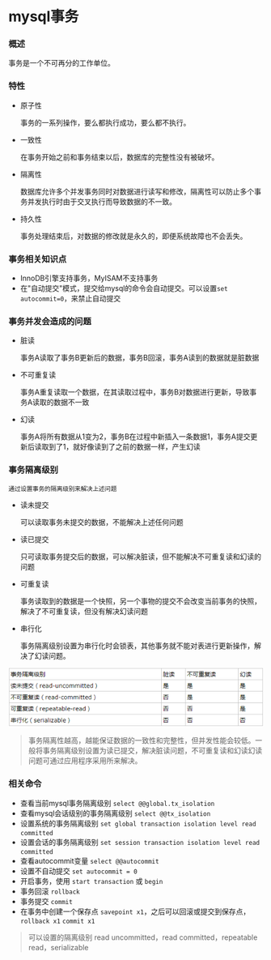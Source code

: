 # mysql事务

### 概述

事务是一个不可再分的工作单位。

### 特性
* 原子性
    
    事务的一系列操作，要么都执行成功，要么都不执行。
* 一致性

    在事务开始之前和事务结束以后，数据库的完整性没有被破坏。
* 隔离性

    数据库允许多个并发事务同时对数据进行读写和修改，隔离性可以防止多个事务并发执行时由于交叉执行而导致数据的不一致。
    
* 持久性

    事务处理结束后，对数据的修改就是永久的，即便系统故障也不会丢失。
### 事务相关知识点
* InnoDB引擎支持事务，MyISAM不支持事务
* 在"自动提交"模式，提交给mysql的命令会自动提交。可以设置`set autocommit=0`，来禁止自动提交

### 事务并发会造成的问题
* 脏读

    事务A读取了事务B更新后的数据，事务B回滚，事务A读到的数据就是脏数据
* 不可重复读
    
    事务A重复读取一个数据，在其读取过程中，事务B对数据进行更新，导致事务A读取的数据不一致
* 幻读
    
    事务A将所有数据从1变为2，事务B在过程中新插入一条数据1，事务A提交更新后读取到了1，就好像读到了之前的数据一样，产生幻读

### 事务隔离级别

    通过设置事务的隔离级别来解决上述问题

* 读未提交

    可以读取事务未提交的数据，不能解决上述任何问题
* 读已提交

    只可读取事务提交后的数据，可以解决脏读，但不能解决不可重复读和幻读的问题
* 可重复读

    事务读取到的数据是一个快照，另一个事物的提交不会改变当前事务的快照，解决了不可重复读，但没有解决幻读问题
* 串行化
    
    事务隔离级别设置为串行化时会锁表，其他事务就不能对表进行更新操作，解决了幻读问题。
    
![binding](./1.png)
    
>事务隔离性越高，越能保证数据的一致性和完整性，但并发性能会较低。一般将事务隔离级别设置为读已提交，解决脏读问题，不可重复读和幻读幻读问题可通过应用程序采用所来解决。

### 相关命令
* 查看当前mysql事务隔离级别 `select @@global.tx_isolation`
* 查看mysql会话级别的事务隔离级别 `select @@tx_isolation`
* 设置系统的事务隔离级别 `set global transaction isolation level read committed`
* 设置会话的事务隔离级别 `set session transaction isolation level read committed`
* 查看autocommit变量 `select @@autocommit`
* 设置不自动提交 `set autocommit = 0`
* 开启事务，使用 `start transaction` 或 `begin`
* 事务回滚 `rollback`
* 事务提交 `commit`
* 在事务中创建一个保存点 `savepoint x1`，之后可以回滚或提交到保存点，`rollback x1` `commit x1`

>可以设置的隔离级别 read uncommitted，read committed，repeatable read，serializable